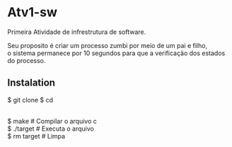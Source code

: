 # Atv1-sw
Primeira Atividade de infrestrutura de software.<br/>

Seu proposito é criar um processo zumbi por meio de um pai e filho,<br/>
o sistema permanece por 10 segundos para que a verificação dos estados<br/>
do processo.<br/>

## Instalation
$ git clone 
$ cd 

<br/>
  $ make         # Compilar o arquivo c<br/>
  $ ./target     # Executa o arquivo<br/>
  $ rm target    # Limpa<br/>
